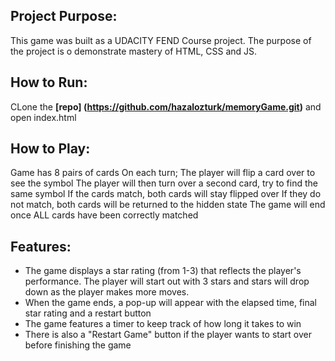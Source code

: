 ## Project Purpose:

This game was built as a UDACITY FEND Course project. The purpose of the project is o demonstrate mastery of HTML, CSS and JS.

## How to Run:
CLone the **[repo] (https://github.com/hazalozturk/memoryGame.git)** and open index.html

## How to Play:
Game has 8 pairs of cards
On each turn;
 The player will flip a card over to see the symbol
 The player will then turn over a second card, try to find the same symbol
  If the cards match, both cards will stay flipped over
  If they do not match, both cards will be returned to the hidden state
 The game will end once ALL cards have been correctly matched

## Features:
- The game displays a star rating (from 1-3) that reflects the player's performance. The player will start out with 3 stars and stars will drop down as the player makes more moves.
- When the game ends, a pop-up will appear with the elapsed time, final star rating and a restart button
- The game features a timer to keep track of how long it takes to win
- There is also a "Restart Game" button if the player wants to start over before finishing the game
